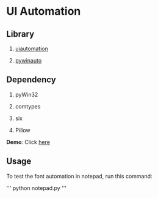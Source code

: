 # UI Automation

## Library

1. [uiautomation](https://pypi.org/project/uiautomation/)

2. [pywinauto](https://pypi.org/project/pywinauto/)

## Dependency

1. pyWin32

2. comtypes

3. six

4. Pillow

**Demo**: Click [here](https://github.com/javedulferdous/UIABlog/blob/main/demo.mp4)

## Usage

To test the font automation in notepad, run this command:

'''
python notepad.py
'''



